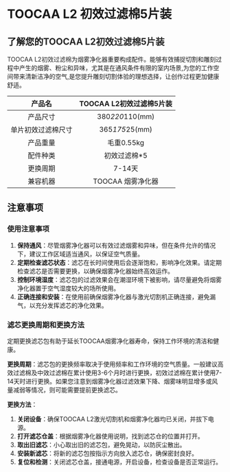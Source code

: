 # TOOCAA L2 初效过滤棉5片装
##  了解您的<font style="color:rgb(39,39,39);background-color:rgb(255,255,255);">TOOCAA L2初效过滤棉5片装</font>
<font style="color:rgb(39,39,39);background-color:rgb(255,255,255);">TOOCAA L2初效过滤棉</font>为烟雾净化器重要构成配件。能够有效捕捉切割和雕刻过程中产生的烟雾、粉尘和异味，尤其是在通风条件有限的室内场景,为您的工作空间带来清新洁净的空气,是您提升雕刻切割体验的理想选择，让创作过程更加健康舒适。

| 产品名 | TOOCAA L2初效过滤棉5片装 |
| :---: | :---: |
| 产品尺寸 | 380*220*110(mm) |
| 单片初效过滤棉尺寸 | 365*175*25(mm) |
| 产品重量 | 毛重0.55kg |
| 配件种类 | 初效过滤棉*5 |
| 更换周期 | 7-14天 |
| 兼容机器 | TOOCAA 烟雾净化器 |


## 注意事项
### 使用注意事项
1. **保持通风**：尽管烟雾净化器可以有效过滤烟雾和异味，但在条件允许的情况下，建议工作区域适当通风，以保证空气质量。
2. **定期检查滤芯状态**：滤芯在长时间使用后会逐渐饱和，影响净化效果。请定期检查滤芯是否需要更换，以确保烟雾净化器始终高效运作。
3. **控制环境湿度**：滤芯包的过滤效果会在潮湿环境下被影响，请尽量避免将烟雾净化器置于空气湿度较大的场所使用。
4. **正确连接和安装**：在使用前确保烟雾净化器与激光切割机正确连接，避免漏气，以充分发挥滤芯的净化效果。

### 滤芯更换周期和更换方法
定期更换滤芯包有助于延长TOOCAA烟雾净化器寿命，保持工作环境的清洁和健康。

**更换周期**：滤芯包的更换频率取决于使用频率和工作环境的空气质量。一般建议高效过滤棉及中效过滤棉在累计使用3-6个月时进行更换，初效过滤棉在累计使用7-14天时进行更换。如果您注意到烟雾净化器过滤效果下降、烟雾味明显增多或风量减弱等情况，则可能需要提前更换滤芯。

**更换方法**：

1. **关闭设备**：确保TOOCAA L2激光切割机和烟雾净化器均已关闭，并拔下电源。
2. **打开滤芯仓盖**：根据烟雾净化器使用说明，找到滤芯仓的位置并打开。
3. **取出旧滤芯**：小心取出旧的滤芯包，避免晃动，以防灰尘散出。
4. **安装新滤芯**：将新的滤芯包按指示方向放入滤芯仓，确保密封良好。
5. **复位和检测**：关闭滤芯仓盖，接通电源，开启设备，检查设备是否正常运行。
